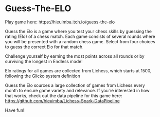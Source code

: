 # Guess-The-ELO

Play game here:
https://hieuimba.itch.io/guess-the-elo

Guess the Elo is a game where you test your chess skills by guessing the rating (Elo) of a chess match. Each game consists of several rounds where you will be presented with a random chess game. Select from four choices to guess the correct Elo for that match.

Challenge yourself by earning the most points across all rounds or by surviving the longest in Endless mode!

Elo ratings for all games are collected from Lichess, which starts at 1500, following the Glicko system definition

Guess the Elo sources a large collection of games from Lichess every month to ensure game variety and relevance. If you're interested in how that works, check out the data pipeline for this game here: https://github.com/hieuimba/Lichess-Spark-DataPipeline

Have fun!
